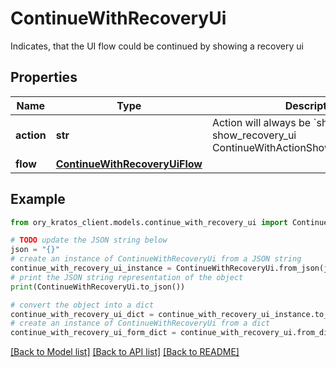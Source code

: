 # ContinueWithRecoveryUi

Indicates, that the UI flow could be continued by showing a recovery ui

## Properties

Name | Type | Description | Notes
------------ | ------------- | ------------- | -------------
**action** | **str** | Action will always be &#x60;show_recovery_ui&#x60; show_recovery_ui ContinueWithActionShowRecoveryUIString | 
**flow** | [**ContinueWithRecoveryUiFlow**](ContinueWithRecoveryUiFlow.md) |  | 

## Example

```python
from ory_kratos_client.models.continue_with_recovery_ui import ContinueWithRecoveryUi

# TODO update the JSON string below
json = "{}"
# create an instance of ContinueWithRecoveryUi from a JSON string
continue_with_recovery_ui_instance = ContinueWithRecoveryUi.from_json(json)
# print the JSON string representation of the object
print(ContinueWithRecoveryUi.to_json())

# convert the object into a dict
continue_with_recovery_ui_dict = continue_with_recovery_ui_instance.to_dict()
# create an instance of ContinueWithRecoveryUi from a dict
continue_with_recovery_ui_form_dict = continue_with_recovery_ui.from_dict(continue_with_recovery_ui_dict)
```
[[Back to Model list]](../README.md#documentation-for-models) [[Back to API list]](../README.md#documentation-for-api-endpoints) [[Back to README]](../README.md)


